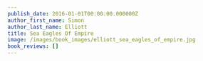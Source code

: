 ```yaml
---
publish_date: 2016-01-01T00:00:00.000000Z
author_first_name: Simon
author_last_name: Elliott
title: Sea Eagles Of Empire
image: /images/book_images/elliott_sea_eagles_of_empire.jpg
book_reviews: []
---
```

